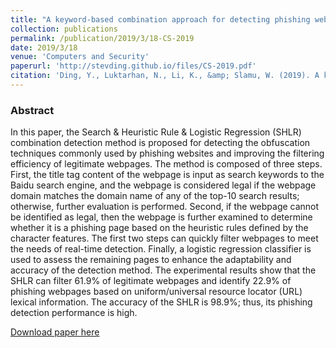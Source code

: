 ```yaml
---
title: "A keyword-based combination approach for detecting phishing webpages"
collection: publications
permalink: /publication/2019/3/18-CS-2019
date: 2019/3/18
venue: 'Computers and Security'
paperurl: 'http://stevding.github.io/files/CS-2019.pdf'
citation: 'Ding, Y., Luktarhan, N., Li, K., &amp; Slamu, W. (2019). A keyword-based combination approach for detecting phishing webpages. Computers and Security, 84, 256_275.'
---
```

### Abstract

In this paper, the Search & Heuristic Rule & Logistic Regression (SHLR) combination detection method is proposed for detecting the obfuscation techniques commonly used by phishing websites and improving the filtering efficiency of legitimate webpages. The method is composed of three steps. First, the title tag content of the webpage is input as search keywords to the Baidu search engine, and the webpage is considered legal if the webpage domain matches the domain name of any of the top-10 search results; otherwise, further evaluation is performed. Second, if the webpage cannot be identified as legal, then the webpage is further examined to determine whether it is a phishing page based on the heuristic rules defined by the character features. The first two steps can quickly filter webpages to meet the needs of real-time detection. Finally, a logistic regression classifier is used to assess the remaining pages to enhance the adaptability and accuracy of the detection method. The experimental results show that the SHLR can filter 61.9% of legitimate webpages and identify 22.9% of phishing webpages based on uniform/universal resource locator (URL) lexical information. The accuracy of the SHLR is 98.9%; thus, its phishing detection performance is high.

[Download paper here](https://www.sciencedirect.com/science/article/pii/S0167404819300707)
